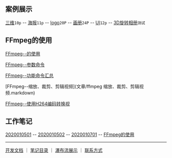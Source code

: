 
## 案例展示

[三维](文章/平衡车-动动三维.markdown)`10p`
-- [海报](文章/产品海报[11p].markdown)`11p`
-- [logo](文章/金融logo[20P].markdown)`20P`
-- [画册](文章/植保无人机画册[24P].markdown)`24P`
-- [UI](文章/UI.markdown)`12p`
-- [3D旋转相册](文章/3D旋转.markdown)`测试`

## FFmpeg的使用


[FFmpeg--的使用](文章/FFmpeg的使用.markdown)

[FFmpeg--参数命令](文章/FFmpeg参数命令.markdown)

[FFmpeg--功能命令汇总](文章/FFmpeg功能命令汇总.markdown)

[FFmpeg--缩放、裁剪、剪辑视频](文章/ffmpeg 缩放、裁剪、剪辑视频.markdown)

[FFmpeg--使用H264编码转换视](文章/FFmpeg使用H264编码转换视.markdown)





## 工作笔记

[2020010501](文章/2020010501.markdown)
-- [2020010502](文章/2020010502.markdown)
-- [2020010701](文章/20200107.markdown)
-- [FFmpeg的使用](文章/FFmpeg的使用.markdown)




------
[开发文档](https://guides.github.com/features/mastering-markdown/)  ｜  [笔记目录](笔记目录.markdown) ｜ [瀑布流展示](瀑布流.md) ｜ [联系方式](2111index.md)
